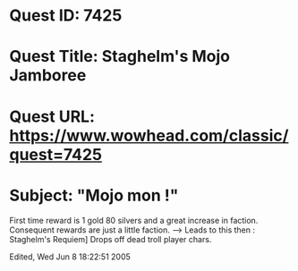 # Quest ID: 7425
# Quest Title: Staghelm's Mojo Jamboree
# Quest URL: https://www.wowhead.com/classic/quest=7425
# Subject: "Mojo mon !"
First time reward is 1 gold 80 silvers and a great increase in faction.
Consequent rewards are just a little faction.
--> Leads to this then :
 Staghelm's Requiem]
Drops off dead troll player chars.

Edited, Wed Jun 8 18:22:51 2005